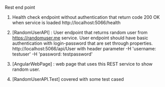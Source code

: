 Rest end point
1. Health check endpoint without authentication that return code 200 OK when service is loaded
   http://localhost:5066/health

3. [RandomUserAPI] : User endpoint that returns random user from https://randomuser.me service.
   User endpoint should have basic authentication with login-password that are set through properties.
   http://localhost:5066/api/User
   with header parameter
   -H 'username: testuser' 
   -H 'password: testpassword'

5. [AngularWebPage] : web page that uses this REST service to show random user.
6. [RandomUserAPI.Test] covered with some test cased
